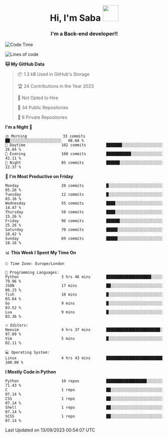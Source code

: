 <h1 align="center">Hi, I'm Saba <img src="https://media.giphy.com/media/EdB2g3VFDoKs57oe1w/giphy.gif" width="50"></h1>
<h3 align="center">I'm a Back-end developer!!</h3>

<!--START_SECTION:waka-->
![Code Time](http://img.shields.io/badge/Code%20Time-773%20hrs%208%20mins-blue)

![Lines of code](https://img.shields.io/badge/From%20Hello%20World%20I%27ve%20Written-51.2%20thousand%20lines%20of%20code-blue)

**🐱 My GitHub Data** 

> 📦 1.3 kB Used in GitHub's Storage 
 > 
> 🏆 24 Contributions in the Year 2023
 > 
> 🚫 Not Opted to Hire
 > 
> 📜 34 Public Repositories 
 > 
> 🔑 6 Private Repositories 
 > 
**I'm a Night 🦉** 

```text
🌞 Morning                33 commits          ██░░░░░░░░░░░░░░░░░░░░░░░   08.68 % 
🌆 Daytime                102 commits         ███████░░░░░░░░░░░░░░░░░░   26.84 % 
🌃 Evening                160 commits         ███████████░░░░░░░░░░░░░░   42.11 % 
🌙 Night                  85 commits          ██████░░░░░░░░░░░░░░░░░░░   22.37 % 
```
📅 **I'm Most Productive on Friday** 

```text
Monday                   20 commits          █░░░░░░░░░░░░░░░░░░░░░░░░   05.26 % 
Tuesday                  12 commits          █░░░░░░░░░░░░░░░░░░░░░░░░   03.16 % 
Wednesday                55 commits          ████░░░░░░░░░░░░░░░░░░░░░   14.47 % 
Thursday                 58 commits          ████░░░░░░░░░░░░░░░░░░░░░   15.26 % 
Friday                   96 commits          ██████░░░░░░░░░░░░░░░░░░░   25.26 % 
Saturday                 70 commits          █████░░░░░░░░░░░░░░░░░░░░   18.42 % 
Sunday                   69 commits          █████░░░░░░░░░░░░░░░░░░░░   18.16 % 
```


📊 **This Week I Spent My Time On** 

```text
🕑︎ Time Zone: Europe/London

💬 Programming Languages: 
Python                   3 hrs 46 mins       ████████████████████░░░░░   79.96 % 
JSON                     17 mins             ██░░░░░░░░░░░░░░░░░░░░░░░   06.15 % 
fish                     10 mins             █░░░░░░░░░░░░░░░░░░░░░░░░   03.64 % 
Go                       9 mins              █░░░░░░░░░░░░░░░░░░░░░░░░   03.52 % 
Lua                      9 mins              █░░░░░░░░░░░░░░░░░░░░░░░░   03.36 % 

🔥 Editors: 
Neovim                   4 hrs 37 mins       ████████████████████████░   97.89 % 
Vim                      5 mins              █░░░░░░░░░░░░░░░░░░░░░░░░   02.11 % 

💻 Operating System: 
Linux                    4 hrs 43 mins       █████████████████████████   100.00 % 
```

**I Mostly Code in Python** 

```text
Python                   10 repos            ██████████████████░░░░░░░   71.43 % 
C                        1 repo              ██░░░░░░░░░░░░░░░░░░░░░░░   07.14 % 
CSS                      1 repo              ██░░░░░░░░░░░░░░░░░░░░░░░   07.14 % 
Shell                    1 repo              ██░░░░░░░░░░░░░░░░░░░░░░░   07.14 % 
SCSS                     1 repo              ██░░░░░░░░░░░░░░░░░░░░░░░   07.14 % 
```




 Last Updated on 13/09/2023 00:54:07 UTC
<!--END_SECTION:waka-->

